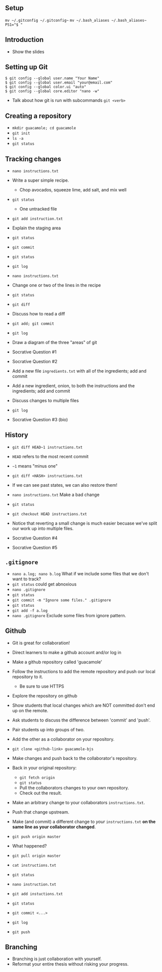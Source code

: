 ## Setup ##

`mv ~/.gitconfig ~/.gitconfig~`
`mv ~/.bash_aliases ~/.bash_aliases~`
`PS1="$ "`

## Introduction ##

-   Show the slides

## Setting up Git ##

```
$ git config --global user.name "Your Name"
$ git config --global user.email "your@email.com"
$ git config --global color.ui "auto"
$ git config --global core.editor "nano -w"
```
-   Talk about how git is run with subcommands `git <verb>`

## Creating a repository ##

-   `mkdir guacamole; cd guacamole`
-   `git init`
-   `ls -a`
-   `git status`

## Tracking changes ##

-   `nano instructions.txt`
-   Write a super simple recipe.
    -   Chop avocados, squeeze lime, add salt, and mix well
-   `git status`
    -   One untracked file
-   `git add instruction.txt`
-   Explain the staging area
-   `git status`
-   `git commit`
-   `git status`
-   `git log`

-   `nano instructions.txt`
-   Change one or two of the lines in the recipe
-   `git status`
-   `git diff`
-   Discuss how to read a diff
-   `git add; git commit`
-   `git log`
-   Draw a diagram of the three "areas" of git

-   Socrative Question #1
-   Socrative Question #2

-   Add a new file `ingredients.txt` with all of the ingredients; add and commit
-   Add a new ingredient, onion, to both the instructions and the ingredients;
    add and commit
-   Discuss changes to multiple files

-   `git log`

-   Socrative Question #3 (bio)


## History ##


-   `git diff HEAD~1 instructions.txt`
-   `HEAD` refers to the most recent commit
-   `~1` means "minus one"
-   `git diff <HASH> instructions.txt`

-   If we can see past states, we can also restore them!
-   `nano instructions.txt` Make a bad change
-   `git status`
-   `git checkout HEAD instructions.txt`
-   Notice that reverting a small change is much easier becuase we've split
    our work up into multiple files.

-   Socrative Question #4
-   Socrative Question #5

## `.gitignore` ##

-   `nano a.log; nano b.log`
    What if we include some files that we don't want to track?
-   `git status` could get abnoxious
-   `nano .gitignore`
-   `git status`
-   `git commit -m "Ignore some files." .gitignore`
-   `git status`
-   `git add -f a.log`
-   `nano .gitignore` Exclude some files from ignore pattern.


## Github ##

-   Git is great for collaboration!
-   Direct learners to make a github account and/or log in
-   Make a github repository called 'guacamole'
-   Follow the instructions to add the remote repository and push our
    local repository to it.
    -   Be sure to use HTTPS
-   Explore the repository on github
-   Show students that local changes which are NOT committed don't end up
    on the remote.
-   Ask students to discuss the difference between 'commit' and 'push'.

-   Pair students up into groups of two.
-   Add the other as a collaborator on your repository.
-   `git clone <github-link> guacamole-bjs`
-   Make changes and push back to the collaborator's repository.

-   Back in your original repository:
    -   `git fetch origin`
    -   `git status`
    -   Pull the collaborators changes to your own repository.
    -   Check out the result.

-   Make an arbitrary change to your collaborators `instructions.txt`.
-   Push that change upstream.
-   Make (and commit) a different change to _your_ `instructions.txt` **on the same
    line as your collaborator changed**.
-   `git push origin master`
-   What happened?
-   `git pull origin master`
-   `cat instructions.txt`
-   `git status`
-   `nano instruction.txt`
-   `git add instuctions.txt`
-   `git status`
-   `git commit <...>`
-   `git log`
-   `git push`


## Branching ##


-   Branching is just collaboration with yourself.
-   Reformat your entire thesis without risking your progress.
